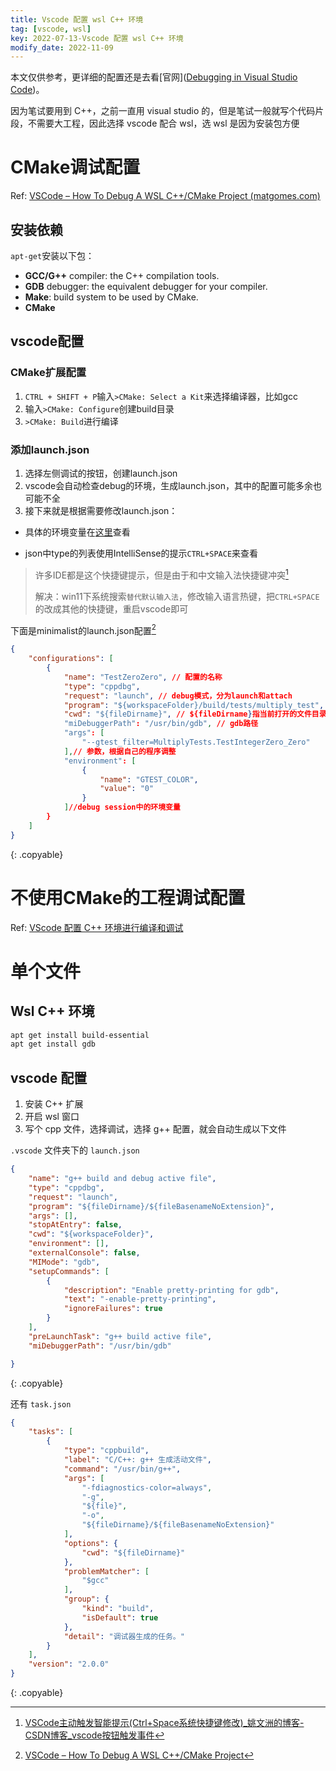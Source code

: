 ```yaml
---
title: Vscode 配置 wsl C++ 环境
tag: [vscode, wsl]
key: 2022-07-13-Vscode 配置 wsl C++ 环境
modify_date: 2022-11-09
---
```


本文仅供参考，更详细的配置还是去看[官网]([Debugging in Visual Studio Code](https://code.visualstudio.com/docs/editor/debugging#_start-debugging))。

因为笔试要用到 C++，之前一直用 visual studio 的，但是笔试一般就写个代码片段，不需要大工程，因此选择 vscode 配合 wsl，选 wsl 是因为安装包方便

# CMake调试配置

Ref: [VSCode – How To Debug A WSL C++/CMake Project (matgomes.com)](https://matgomes.com/debugging-wsl-c-cmake-vscode/)

## 安装依赖

`apt-get`安装以下包：

- **GCC/G++** compiler: the C++ compilation tools.
- **GDB** debugger: the equivalent debugger for your compiler.
- **Make**: build system to be used by CMake.
- **CMake**

## vscode配置

### CMake扩展配置

1. `CTRL + SHIFT + P`输入`>CMake: Select a Kit`来选择编译器，比如gcc
2. 输入`>CMake: Configure`创建build目录
3. `>CMake: Build`进行编译

### 添加launch.json

1. 选择左侧调试的按钮，创建launch.json
2. vscode会自动检查debug的环境，生成launch.json，其中的配置可能多余也可能不全
3. 接下来就是根据需要修改launch.json：

- 具体的环境变量在[这里](https://code.visualstudio.com/docs/editor/variables-reference)查看

- json中type的列表使用IntelliSense的提示`CTRL+SPACE`来查看

> 许多IDE都是这个快捷键提示，但是由于和中文输入法快捷键冲突[^1]
>
> 解决：win11下系统搜索`替代默认输入法`，修改输入语言热键，把`CTRL+SPACE`的改成其他的快捷键，重启vscode即可

下面是minimalist的launch.json配置[^2]

```json
{
    "configurations": [
        {
            "name": "TestZeroZero", // 配置的名称           
            "type": "cppdbg", 
            "request": "launch", // debug模式，分为launch和attach
            "program": "${workspaceFolder}/build/tests/multiply_test", // 需要修改为编译后生成的二进制文件
            "cwd": "${fileDirname}", // ${fileDirname}指当前打开的文件目录
            "miDebuggerPath": "/usr/bin/gdb", // gdb路径
            "args": [
                "--gtest_filter=MultiplyTests.TestIntegerZero_Zero"
            ],// 参数，根据自己的程序调整
            "environment": [
                {
                    "name": "GTEST_COLOR",
                    "value": "0"
                }
            ]//debug session中的环境变量
        }
    ]
}
```
{: .copyable} 

[^1]:[VSCode主动触发智能提示(Ctrl+Space系统快捷键修改)_姚文洲的博客-CSDN博客_vscode按钮触发事件](https://blog.csdn.net/qq_42123832/article/details/110681357)
[^2]:[VSCode – How To Debug A WSL C++/CMake Project](https://matgomes.com/debugging-wsl-c-cmake-vscode/#:~:text=To%20simplify%20things%20a%20little%20bit%2C%20the%20following%20Json%20block%20shows%20a%20minimalist%20launch.jsonthat%20should%20be%20enough%20to%20debug%20an%20executable.)

# 不使用CMake的工程调试配置

Ref: [VScode 配置 C++ 环境进行编译和调试](https://blog.csdn.net/weixin_42145502/article/details/107455999)

# 单个文件

## Wsl C++ 环境

```bash
apt get install build-essential
apt get install gdb
```

## vscode 配置

1. 安装 C++ 扩展
2. 开启 wsl 窗口
3. 写个 cpp 文件，选择调试，选择 g++ 配置，就会自动生成以下文件

`.vscode` 文件夹下的 `launch.json`

```json
{
    "name": "g++ build and debug active file",
    "type": "cppdbg",
    "request": "launch",
    "program": "${fileDirname}/${fileBasenameNoExtension}",
    "args": [],
    "stopAtEntry": false,
    "cwd": "${workspaceFolder}",
    "environment": [],
    "externalConsole": false,
    "MIMode": "gdb",
    "setupCommands": [
        {
            "description": "Enable pretty-printing for gdb",
            "text": "-enable-pretty-printing",
            "ignoreFailures": true
        }
    ],
    "preLaunchTask": "g++ build active file",
    "miDebuggerPath": "/usr/bin/gdb"

}

```
{: .copyable} 

还有 `task.json`

```json
{
    "tasks": [
        {
            "type": "cppbuild",
            "label": "C/C++: g++ 生成活动文件",
            "command": "/usr/bin/g++",
            "args": [
                "-fdiagnostics-color=always",
                "-g",
                "${file}",
                "-o",
                "${fileDirname}/${fileBasenameNoExtension}"
            ],
            "options": {
                "cwd": "${fileDirname}"
            },
            "problemMatcher": [
                "$gcc"
            ],
            "group": {
                "kind": "build",
                "isDefault": true
            },
            "detail": "调试器生成的任务。"
        }
    ],
    "version": "2.0.0"
}
```
{: .copyable} 

